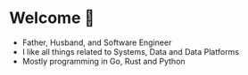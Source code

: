 # Welcome 🚀

- Father, Husband, and Software Engineer
- I like all things related to Systems, Data and Data Platforms
- Mostly programming in Go, Rust and Python
